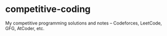 # competitive-coding
My competitive programming solutions and notes – Codeforces, LeetCode, GFG, AtCoder, etc.
